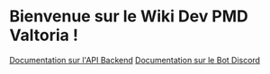 # Bienvenue sur le Wiki Dev PMD Valtoria !

[Documentation sur l'API Backend](https://wiki.takerra.fr/pmd-valtoria/api)
[Documentation sur le Bot Discord](https://wiki.takerra.fr/pmd-valtoria/bot)